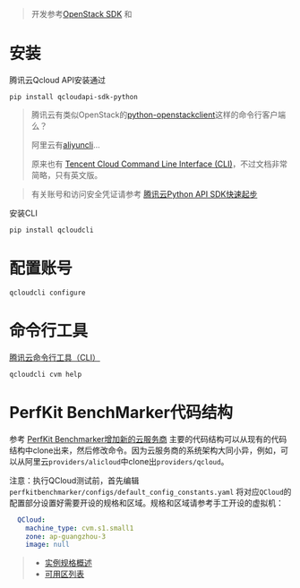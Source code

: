 > 开发参考[OpenStack SDK](https://developer.openstack.org/sdks/python/openstacksdk/users/index.html) 和

# 安装

腾讯云Qcloud API安装通过

```
pip install qcloudapi-sdk-python
```

> 腾讯云有类似OpenStack的[python-openstackclient](https://pypi.python.org/pypi/python-openstackclient)这样的命令行客户端么？
>
> 阿里云有[aliyuncli](https://pypi.python.org/pypi/aliyuncli)...
>
> 原来也有 [Tencent Cloud Command Line Interface (CLI)](https://cloud.tencent.com/document/product/440/6176?lang=en)，不过文档非常简略，只有英文版。

> 有关账号和访问安全凭证请参考 [腾讯云Python API SDK快速起步](../../../../iaas/tencent/api/qcloud_python_api_startup)

安装CLI

```
pip install qcloudcli
```

# 配置账号

```
qcloudcli configure
```

# 命令行工具

[腾讯云命令行工具（CLI）](https://cloud.tencent.com/product/cli)

```
qcloudcli cvm help
```

# PerfKit BenchMarker代码结构

参考 [PerfKit Benchmarker增加新的云服务商](../perfkit_benchmarker_add_new_cloud_provider) 主要的代码结构可以从现有的代码结构中clone出来，然后修改命令。因为云服务商的系统架构大同小异，例如，可以从阿里云`providers/alicloud`中clone出`providers/qcloud`。


注意：执行QCloud测试前，首先编辑`perfkitbenchmarker/configs/default_config_constants.yaml` 将对应`QCloud`的配置部分设置好需要开设的规格和区域。规格和区域请参考手工开设的虚拟机：

```yaml
  QCloud:
    machine_type: cvm.s1.small1
    zone: ap-guangzhou-3
    image: null
```

> * [实例规格概述](https://cloud.tencent.com/document/product/213/115)
> * [可用区列表](https://cloud.tencent.com/document/product/213/9452#zone)
